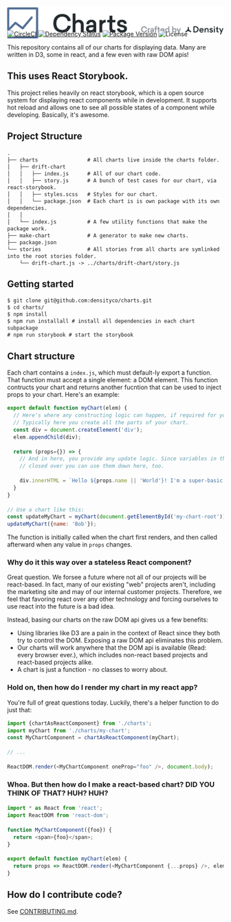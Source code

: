 <div style="height: 40px;">
  <img src="logo.png" />
</div>

[![CircleCI](https://circleci.com/gh/DensityCo/charts.svg?style=svg)](https://circleci.com/gh/DensityCo/charts)
[![Dependency Status](https://david-dm.org/densityco/charts.svg)](https://david-dm.org/densityco/charts)
[![Package Version](https://img.shields.io/npm/v/@density/charts.svg)](https://npmjs.com/@density/charts)
![License](https://img.shields.io/badge/License-MIT-green.svg)

This repository contains all of our charts for displaying data. Many are written in D3, some in
react, and a few even with raw DOM apis!


## This uses React Storybook.
This project relies heavily on react storybook, which is a open source system for displaying react
components while in development. It supports hot reload and allows one to see all possible states of
a component while developing. Basically, it's awesome.

## Project Structure
```
.
├── charts                # All charts live inside the charts folder.
│   ├── drift-chart
│   │   ├── index.js      # All of our chart code.
│   │   ├── story.js      # A bunch of test cases for our chart, via react-storybook.
│   │   ├── styles.scss   # Styles for our chart.
│   │   └── package.json  # Each chart is is own package with its own dependencies.
│   │ 
│   └── index.js          # A few utility functions that make the package work.
├── make-chart            # A generator to make new charts.
├── package.json
└── stories               # All stories from all charts are symlinked into the root stories folder.
    └── drift-chart.js -> ../charts/drift-chart/story.js
```

## Getting started
```
$ git clone git@github.com:densityco/charts.git
$ cd charts/
$ npm install
$ npm run installall # install all dependencies in each chart subpackage
# npm run storybook # start the storybook
```

## Chart structure
Each chart contains a `index.js`, which must default-ly export a function. That function must accept
a single element: a DOM element. This function contructs your chart and returns another fucntion
that can be used to inject props to your chart. Here's an example:

```javascript
export default function myChart(elem) {
  // Here's where any constructing logic can happen, if required for your chart.
  // Typically here you create all the parts of your chart.
  const div = document.createElement('div');
  elem.appendChild(div);

  return (props={}) => {
    // And in here, you provide any update logic. Since variables in the construting function are
    // closed over you can use them down here, too.

    div.innerHTML = `Hello ${props.name || 'World'}! I'm a super-basic chart!`;
  }
}

// Use a chart like this:
const updateMyChart = myChart(document.getElementById('my-chart-root'));
updateMyChart({name: 'Bob'});
```

The function is initially called when the chart first renders, and then called afterward when any
value in `props` changes.

### Why do it this way over a stateless React component?
Great question. We forsee a future where not all of our projects will be react-based. In fact, many
of our existing "web" projects aren't, including the marketing site and may of our internal customer
projects. Therefore, we feel that favoring react over any other technology and forcing ourselves to
use react into the future is a bad idea.

Instead, basing our charts on the raw DOM api gives us a few benefits:
- Using libraries like D3 are a pain in the context of React since they both try to control the DOM.
  Exposing a raw DOM api eliminates this problem.
- Our charts will work anywhere that the DOM api is available (Read: every browser ever.), which
  includes non-react based projects and react-based projects alike.
- A chart is just a function - no classes to worry about.

### Hold on, then how do I render my chart in my react app? 
You're full of great questions today. Luckily, there's a helper function to do just that:

```javascript
import {chartAsReactComponent} from './charts';
import myChart from './charts/my-chart';
const MyChartComponent = chartAsReactComponent(myChart);

// ...

ReactDOM.render(<MyChartComponent oneProp="foo" />, document.body);
```

### Whoa. But then how do I make a react-based chart? DID YOU THINK OF THAT? HUH? HUH?

```javascript
import * as React from 'react';
import ReactDOM from 'react-dom';

function MyChartComponent({foo}) {
  return <span>{foo}</span>;
}

export default function myChart(elem) {
  return props => ReactDOM.render(<MyChartComponent {...props} />, elem);
}
```

## How do I contribute code?
See [CONTRIBUTING.md](CONTRIBUTING.md).
